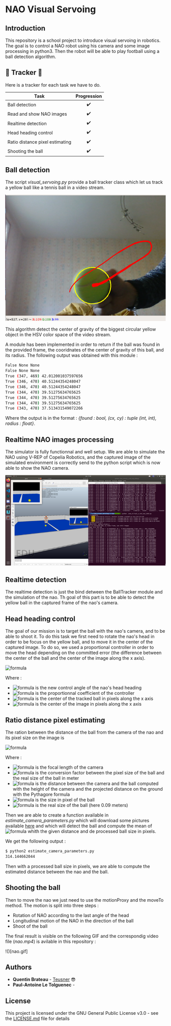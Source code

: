 # NAO Visual Servoing

## Introduction

This repository is a school project to introduce visual servoing in robotics. The goal is to control a NAO robot using his camera and some image processing in python3. Then the robot will be able to play football using a ball detection algorithm.

## :barber: Tracker :barber:
Here is a tracker for each task we have to do.

| Task                            | Progression      |
| --------------------------------|:----------------:|
| Ball detection                  |:heavy_check_mark:|
| Read and show NAO images        |:heavy_check_mark:|
| Realtime detection              |:heavy_check_mark:|
| Head heading control            |:heavy_check_mark:|
| Ratio distance pixel estimating |:heavy_check_mark:|
| Shooting the ball               |:heavy_check_mark:|


## Ball detection

The script *visual_servoing.py* provide a ball tracker class which let us track a yellow ball like a tennis ball in a video stream.

![](imgs/ball_tracking.png)

This algorithm detect the center of gravity of the biggest circular yellow object in the HSV color space of the video stream.

A module has been implemented in order to return if the ball was found in the provided frame, the cooridnates of the center of gravity of this ball, and its radius. The following output was obtained with this module :

```bash
False None None
False None None
True (347, 469) 42.012001037597656
True (346, 470) 40.51244354248047
True (346, 470) 40.51244354248047
True (344, 470) 39.51275634765625
True (344, 470) 39.51275634765625
True (344, 470) 39.51275634765625
True (343, 470) 37.513431549072266
```

Where the output is in the format : *{found : bool, (cx, cy) : tuple (int, int), radius : float}*.

## Realtime NAO images processing

The simulator is fully functionnal and well setup. We are able to simulate the NAO using V-REP of Copelia Robotics, and the captured image of the simulated environment is correctly send to the python script which is now able to show the NAO camera.

![](imgs/nao_camera.png)

## Realtime detection

The realtime detection is just the bind detween the BallTracker module and the simulation of the nao. Th goal of this part is to be able to detect the yellow ball in the captured frame of the nao's camera.

## Head heading control

The goal of our mission is to target the ball with the nao's camera, and to be able to shoot it. To do this task we first need to rotate the nao's head in order to be focus on the yellow ball, and to move it in the center of the captured image. To do so, we used a proportional controller in order to move the head depending on the committed error (the difference between the center of the ball and the center of the image along the x axis).

![formula](https://render.githubusercontent.com/render/math?math=\theta_c=K_p.(c_x-c_0))

Where :
* ![formula](https://render.githubusercontent.com/render/math?math=\theta_c) is the new control angle of the nao's head heading
* ![formula](https://render.githubusercontent.com/render/math?math=K_p) is the proportionnal coefficient of the controller
* ![formula](https://render.githubusercontent.com/render/math?math=c_x) is the center of the tracked ball in pixels along the x axis
* ![formula](https://render.githubusercontent.com/render/math?math=c_0) is the center of the image in pixels along the x axis

## Ratio distance pixel estimating

The ration between the distance of the ball from the camera of the nao and its pixel size on the image is

![formula](https://render.githubusercontent.com/render/math?math=\frac{\lambda}{\beta}=\frac{d_B.l_{px}}{l_B})

Where :
* ![formula](https://render.githubusercontent.com/render/math?math=\lambda) is the focal length of the camera
* ![formula](https://render.githubusercontent.com/render/math?math=\beta) is the conversion factor between the pixel size of the ball and the real size of the ball in meter
* ![formula](https://render.githubusercontent.com/render/math?math=d_B) is the distance between the camera and the ball computed with the height of the camera and the projected distance on the ground with the Pythagore formula
* ![formula](https://render.githubusercontent.com/render/math?math=l_{px}) is the size in pixel of the ball
* ![formula](https://render.githubusercontent.com/render/math?math=l_B) is the real size of the ball (here 0.09 meters)

Then we are able to create a function available in *estimate_camera_parameters.py* which will download some pictures available [here](https://ensta-bretagne.fr/zerr/filerepo/vsik/nao/) and which will detect the ball and compute the mean of ![formula](https://render.githubusercontent.com/render/math?math=\frac{\lambda}{\beta}) whith the given distance and de processed ball size in pixels.

We get the following output :

```bash
$ python2 estimate_camera_parameters.py
314.144662044
```

Then with a processed ball size in pixels, we are able to compute the estimated distance between the nao and the ball.

## Shooting the ball

Then to move the nao we just need to use the motionProxy and the moveTo method. The motion is split into three steps :
* Rotation of NAO according to the last angle of the head
* Longitudinal motion of the NAO in the direction of the ball
* Shoot of the ball

The final result is visible on the following GIF and the correspondig video file (_nao.mp4_) is avilable in this repository :

!()[nao.gif]

## Authors

* **Quentin Brateau** -  [Teusner](https://github.com/Teusner) :sunglasses:
* **Paul-Antoine Le Tolguenec** - 

## License

This project is licensed under the GNU General Public License v3.0 - see the [LICENSE.md](LICENSE.md) file for details
